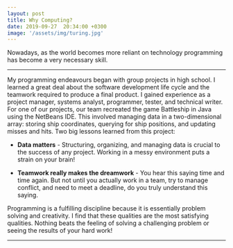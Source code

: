```yaml
---
layout: post
title: Why Computing?
date: 2019-09-27  20:34:00 +0300
image: '/assets/img/turing.jpg'
---
```

Nowadays, as the world becomes more reliant on technology programming has become a very necessary skill.

---

My programming endeavours began with group projects in high school. I learned a great deal about the software development life cycle and the teamwork required to produce a final product. I gained experience as a project manager, systems analyst, programmer, tester, and technical writer. For one of our projects, our team recreated the game Battleship in Java using the NetBeans IDE. This involved managing data in a two-dimensional array: storing ship coordinates, querying for ship positions, and updating misses and hits.
Two big lessons learned from this project:
* **Data matters** - Structuring, organizing, and managing data is crucial to the success of any project. Working in a messy environment puts a strain on your brain!

* **Teamwork really makes the dreamwork** - You hear this saying time and time again. But not until you actually work in a team, try to manage conflict, and need to meet a deadline, do you truly understand this saying.


Programming is a fulfilling discipline because it is essentially problem solving and creativity. I find that these qualities are the most satisfying qualities. Nothing beats the feeling of solving a challenging problem or seeing the results of your hard work!

---
